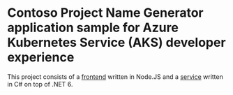 # Contoso Project Name Generator application sample for Azure Kubernetes Service (AKS) developer experience

This project consists of a [frontend](https://github.com/sabbour/contoso-topics-frontend/) written in Node.JS and a [service](https://github.com/sabbour/contoso-topics-service) written in C# on top of .NET 6.

